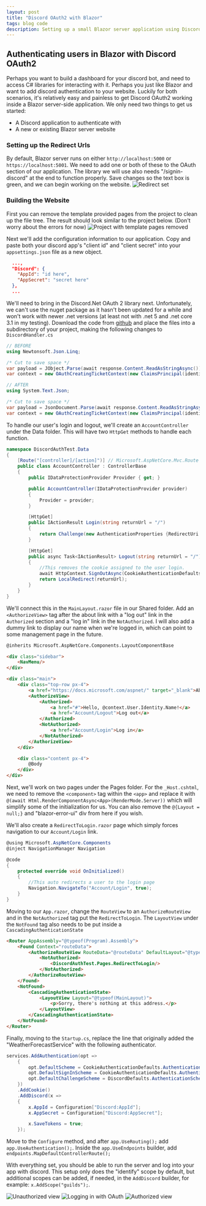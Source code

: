 ```yaml
---
layout: post
title: "Discord OAuth2 with Blazor"
tags: blog code
description: Setting up a small Blazor server application using Discord authentication.
---
```


## Authenticating users in Blazor with Discord OAuth2
Perhaps you want to build a dashboard for your discord bot, and need to access C# libraries for interacting with it. Perhaps you just like Blazor and want to add discord authentication to your website. Luckily for both scenarios, it's relatively easy and painless to get Discord OAuth2 working inside a Blazor server-side application. We only need two things to get us started:
- A Discord application to authenticate with
- A new or existing Blazor server website

### Setting up the Redirect Urls
By default, Blazor server runs on either `http://localhost:5000` or `https://localhost:5001`. We need to add one or both of these to the OAuth section of our application. The library we will use also needs "/signin-discord" at the end to function properly. Save changes so the text box is green, and we can begin working on the website.
![Redirect set](https://i.imgur.com/rwUzery.png)

### Building the Website
First you can remove the template provided pages from the project to clean up the file tree. The result should look similar to the project below. (Don't worry about the errors for now)
![Project with template pages removed](https://i.imgur.com/grWfPV6.png)

Next we'll add the configuration information to our application. Copy and paste both your discord app's "client id" and "client secret" into your `appsettings.json` file as a new object.
```json
  ...,
  "Discord": {
    "AppId": "id here",
    "AppSecret": "secret here"
  },
  ...
```

We'll need to bring in the Discord.Net OAuth 2 library next. Unfortunately, we can't use the nuget package as it hasn't been updated for a while and won't work with newer .net versions (at least not with .net 5 and .net core 3.1 in my testing). Download the code from [github](https://github.com/RogueException/Discord.OAuth2) and place the files into a subdirectory of your project, making the following changes to `DiscordHandler.cs`
```cs
// BEFORE
using Newtonsoft.Json.Linq;

/* Cut to save space */
var payload = JObject.Parse(await response.Content.ReadAsStringAsync());
var context = new OAuthCreatingTicketContext(new ClaimsPrincipal(identity), properties, Context, Scheme, Options, Backchannel, tokens, payload);

// AFTER
using System.Text.Json;

/* Cut to save space */
var payload = JsonDocument.Parse(await response.Content.ReadAsStringAsync());
var context = new OAuthCreatingTicketContext(new ClaimsPrincipal(identity), properties, Context, Scheme, Options, Backchannel, tokens, payload.RootElement);
```

To handle our user's login and logout, we'll create an `AccountController` under the Data folder. This will have two `HttpGet` methods to handle each function.
```cs
namespace DiscordAuthTest.Data
{
    [Route("[controller]/[action]")] // Microsoft.AspNetCore.Mvc.Route
    public class AccountController : ControllerBase
    {
        public IDataProtectionProvider Provider { get; }

        public AccountController(IDataProtectionProvider provider)
        {
            Provider = provider;
        }

        [HttpGet]
        public IActionResult Login(string returnUrl = "/")
        {
            return Challenge(new AuthenticationProperties {RedirectUri = returnUrl}, "Discord");
        }

        [HttpGet]
        public async Task<IActionResult> Logout(string returnUrl = "/")
        {
            //This removes the cookie assigned to the user login.
            await HttpContext.SignOutAsync(CookieAuthenticationDefaults.AuthenticationScheme);
            return LocalRedirect(returnUrl);
        }
    }
}
```
We'll connect this in the `MainLayout.razor` file in our Shared folder. Add an `<AuthorizeView>` tag after the about link with a "log out" link in the `Authorized` section and a "log in" link in the `NotAuthorized`. I will also add a dummy link to display our name when we're logged in, which can point to some management page in the future.
```html
@inherits Microsoft.AspNetCore.Components.LayoutComponentBase

<div class="sidebar">
    <NavMenu/>
</div>

<div class="main">
    <div class="top-row px-4">
        <a href="https://docs.microsoft.com/aspnet/" target="_blank">About</a>
        <AuthorizeView>
            <Authorized>
                <a href="#">Hello, @context.User.Identity.Name!</a>
                <a href="Account/Logout">Log out</a>
            </Authorized>
            <NotAuthorized>
                <a href="Account/Login">Log in</a>
            </NotAuthorized>
        </AuthorizeView>
    </div>

    <div class="content px-4">
        @Body
    </div>
</div>
```

Next, we'll work on two pages under the Pages folder. For the `_Host.cshtml`, we need to remove the `<component>` tag within the `<app>` and replace it with `@(await Html.RenderComponentAsync<App>(RenderMode.Server))` which will simplify some of the initialization for us. You can also remove the `@{Layout = null;}` and "blazor-error-ui" div from here if you wish.

We'll also create a `RedirectToLogin.razor` page which simply forces navigation to our `Account/Login` link.
```cs
@using Microsoft.AspNetCore.Components
@inject NavigationManager Navigation

@code
{
    protected override void OnInitialized()
    {
        //This auto redirects a user to the login page
        Navigation.NavigateTo("Account/Login", true);
    }
}
```

Moving to our `App.razor`, change the `RouteView` to an `AuthorizeRouteView` and in the `NotAuthorized` tag put the `RedirectToLogin`. The `LayoutView` under the `NotFound` tag also needs to be put inside a `CascadingAuthenticationState`
```html
<Router AppAssembly="@typeof(Program).Assembly">
    <Found Context="routeData">
        <AuthorizeRouteView RouteData="@routeData" DefaultLayout="@typeof(MainLayout)">
            <NotAuthorized>
                <DiscordAuthTest.Pages.RedirectToLogin/>
            </NotAuthorized>
        </AuthorizeRouteView>
    </Found>
    <NotFound>
        <CascadingAuthenticationState>
            <LayoutView Layout="@typeof(MainLayout)">
                <p>Sorry, there's nothing at this address.</p>
            </LayoutView>
        </CascadingAuthenticationState>
    </NotFound>
</Router>
```

Finally, moving to the `Startup.cs`, replace the line that originally added the "WeatherForecastService" with the following authenticator.
```cs
services.AddAuthentication(opt =>
    {
        opt.DefaultScheme = CookieAuthenticationDefaults.AuthenticationScheme;
        opt.DefaultSignInScheme = CookieAuthenticationDefaults.AuthenticationScheme;
        opt.DefaultChallengeScheme = DiscordDefaults.AuthenticationScheme;
    })
    .AddCookie()
    .AddDiscord(x =>
    {
        x.AppId = Configuration["Discord:AppId"];
        x.AppSecret = Configuration["Discord:AppSecret"];

        x.SaveTokens = true;
    });
```

Move to the `Configure` method, and after `app.UseRouting();` add `app.UseAuthentication();`. Inside the `app.UseEndpoints` builder, add `endpoints.MapDefaultControllerRoute();`

With everything set, you should be able to run the server and log into your app with discord. This setup only does the "identify" scope by default, but additional scopes can be added, if needed, in the `AddDiscord` builder, for example: `x.AddScope("guilds");`.

![Unauthorized view](https://i.imgur.com/n8I8pFo.png)
![Logging in with OAuth](https://i.imgur.com/Kke0nR4.png)
![Authorized view](https://i.imgur.com/HWcc5JI.png)
